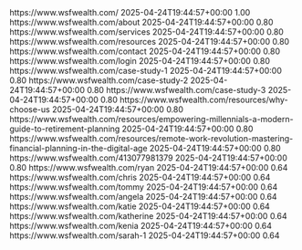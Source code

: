 <urlset xmlns="http://www.sitemaps.org/schemas/sitemap/0.9" xmlns:xsi="http://www.w3.org/2001/XMLSchema-instance" xsi:schemaLocation="http://www.sitemaps.org/schemas/sitemap/0.9 http://www.sitemaps.org/schemas/sitemap/0.9/sitemap.xsd">
<!--  created with Free Online Sitemap Generator www.xml-sitemaps.com  -->
<url>
<loc>https://www.wsfwealth.com/</loc>
<lastmod>2025-04-24T19:44:57+00:00</lastmod>
<priority>1.00</priority>
</url>
<url>
<loc>https://www.wsfwealth.com/about</loc>
<lastmod>2025-04-24T19:44:57+00:00</lastmod>
<priority>0.80</priority>
</url>
<url>
<loc>https://www.wsfwealth.com/services</loc>
<lastmod>2025-04-24T19:44:57+00:00</lastmod>
<priority>0.80</priority>
</url>
<url>
<loc>https://www.wsfwealth.com/resources</loc>
<lastmod>2025-04-24T19:44:57+00:00</lastmod>
<priority>0.80</priority>
</url>
<url>
<loc>https://www.wsfwealth.com/contact</loc>
<lastmod>2025-04-24T19:44:57+00:00</lastmod>
<priority>0.80</priority>
</url>
<url>
<loc>https://www.wsfwealth.com/login</loc>
<lastmod>2025-04-24T19:44:57+00:00</lastmod>
<priority>0.80</priority>
</url>
<url>
<loc>https://www.wsfwealth.com/case-study-1</loc>
<lastmod>2025-04-24T19:44:57+00:00</lastmod>
<priority>0.80</priority>
</url>
<url>
<loc>https://www.wsfwealth.com/case-study-2</loc>
<lastmod>2025-04-24T19:44:57+00:00</lastmod>
<priority>0.80</priority>
</url>
<url>
<loc>https://www.wsfwealth.com/case-study-3</loc>
<lastmod>2025-04-24T19:44:57+00:00</lastmod>
<priority>0.80</priority>
</url>
<url>
<loc>https://www.wsfwealth.com/resources/why-choose-us</loc>
<lastmod>2025-04-24T19:44:57+00:00</lastmod>
<priority>0.80</priority>
</url>
<url>
<loc>https://www.wsfwealth.com/resources/empowering-millennials-a-modern-guide-to-retirement-planning</loc>
<lastmod>2025-04-24T19:44:57+00:00</lastmod>
<priority>0.80</priority>
</url>
<url>
<loc>https://www.wsfwealth.com/resources/remote-work-revolution-mastering-financial-planning-in-the-digital-age</loc>
<lastmod>2025-04-24T19:44:57+00:00</lastmod>
<priority>0.80</priority>
</url>
<url>
<loc>https://www.wsfwealth.com/413077981379</loc>
<lastmod>2025-04-24T19:44:57+00:00</lastmod>
<priority>0.80</priority>
</url>
<url>
<loc>https://www.wsfwealth.com/ryan</loc>
<lastmod>2025-04-24T19:44:57+00:00</lastmod>
<priority>0.64</priority>
</url>
<url>
<loc>https://www.wsfwealth.com/chris</loc>
<lastmod>2025-04-24T19:44:57+00:00</lastmod>
<priority>0.64</priority>
</url>
<url>
<loc>https://www.wsfwealth.com/tommy</loc>
<lastmod>2025-04-24T19:44:57+00:00</lastmod>
<priority>0.64</priority>
</url>
<url>
<loc>https://www.wsfwealth.com/angela</loc>
<lastmod>2025-04-24T19:44:57+00:00</lastmod>
<priority>0.64</priority>
</url>
<url>
<loc>https://www.wsfwealth.com/katie</loc>
<lastmod>2025-04-24T19:44:57+00:00</lastmod>
<priority>0.64</priority>
</url>
<url>
<loc>https://www.wsfwealth.com/katherine</loc>
<lastmod>2025-04-24T19:44:57+00:00</lastmod>
<priority>0.64</priority>
</url>
<url>
<loc>https://www.wsfwealth.com/kenia</loc>
<lastmod>2025-04-24T19:44:57+00:00</lastmod>
<priority>0.64</priority>
</url>
<url>
<loc>https://www.wsfwealth.com/sarah-1</loc>
<lastmod>2025-04-24T19:44:57+00:00</lastmod>
<priority>0.64</priority>
</url>
</urlset>
